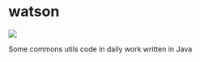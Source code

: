 # watson
[![][travis img]][travis]

Some commons utils code in daily work written in Java


[travis]:https://travis-ci.org/OuZhencong/watson
[travis img]:https://travis-ci.org/OuZhencong/watson.svg?branch=master